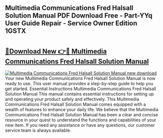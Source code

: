 ## Multimedia Communications Fred Halsall Solution Manual PDF Download Free - Part-YYq User Guide Repair - Service Owner Edition 1GSTX

# <h2><a href="http://bc76940.oget.top/?id=Multimedia+Communications+Fred+Halsall+Solution+Manual">🔗Download New 👉🔴 Multimedia Communications Fred Halsall Solution Manual</a></h2>

[![Multimedia Communications Fred Halsall Solution Manual new download](https://i.imgur.com/5g1atiW.png)](http://bc76940.oget.top/?id=Multimedia+Communications+Fred+Halsall+Solution+Manual)
Your new Multimedia Communications Fred Halsall Solution Manual is now ready to use. This user manual provides a step-by-step guide to help you get started. Essential Instructions Multimedia Communications Fred Halsall Solution Manual This manual contains essential instructions for setting up and operating your product safely and effectively. This Multimedia Communications Fred Halsall Solution Manual comes equipped with a wealth of features to enhance your daily life. We believe that the Multimedia Communications Fred Halsall Solution Manual has been a clear and concise resource in your quest to understand the functions and capabilities of your new item. If you need any assistance or have any questions, our customer service team is always available.
